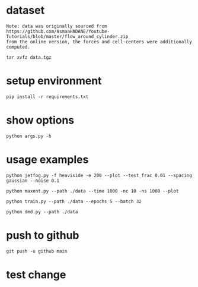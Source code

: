 
# dataset

    Note: data was originally sourced from 
    https://github.com/AsmaaHADANE/Youtube-Tutorials/blob/master/flow_around_cylinder.zip
    from the online version, the forces and cell-centers were additionally computed. 

    tar xvfz data.tgz

# setup environment

    pip install -r requirements.txt

# show options

    python args.py -h 

# usage examples

    python jetfog.py -f heaviside -e 200 --plot --test_frac 0.01 --spacing gaussian --noise 0.1

    python maxent.py --path ./data --time 1000 -nc 10 -ns 1000 --plot

    python train.py --path ./data --epochs 5 --batch 32

    python dmd.py --path ./data

# push to github

    git push -u github main

# test change
